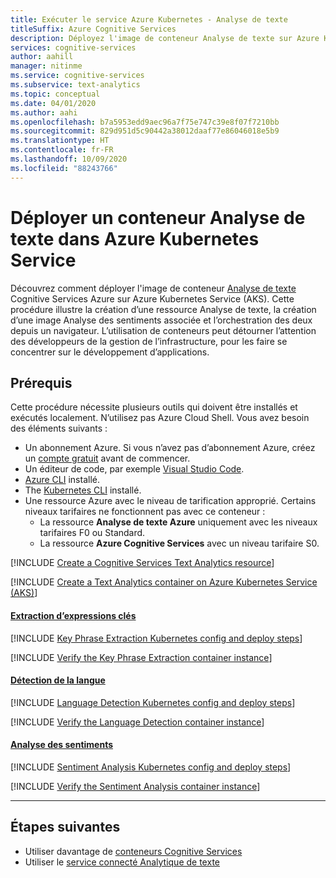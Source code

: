 ```yaml
---
title: Exécuter le service Azure Kubernetes - Analyse de texte
titleSuffix: Azure Cognitive Services
description: Déployez l'image de conteneur Analyse de texte sur Azure Kubernetes Service, puis testez-le dans un navigateur web.
services: cognitive-services
author: aahill
manager: nitinme
ms.service: cognitive-services
ms.subservice: text-analytics
ms.topic: conceptual
ms.date: 04/01/2020
ms.author: aahi
ms.openlocfilehash: b7a5953edd9aec96a7f75e747c39e8f07f7210bb
ms.sourcegitcommit: 829d951d5c90442a38012daaf77e86046018e5b9
ms.translationtype: HT
ms.contentlocale: fr-FR
ms.lasthandoff: 10/09/2020
ms.locfileid: "88243766"
---
```

# <a name="deploy-a-text-analytics-container-to-azure-kubernetes-service"></a>Déployer un conteneur Analyse de texte dans Azure Kubernetes Service

Découvrez comment déployer l'image de conteneur [Analyse de texte](https://docs.microsoft.com/azure/cognitive-services/text-analytics/how-tos/text-analytics-how-to-install-containers) Cognitive Services Azure sur Azure Kubernetes Service (AKS). Cette procédure illustre la création d’une ressource Analyse de texte, la création d’une image Analyse des sentiments associée et l’orchestration des deux depuis un navigateur. L’utilisation de conteneurs peut détourner l’attention des développeurs de la gestion de l’infrastructure, pour les faire se concentrer sur le développement d’applications.

## <a name="prerequisites"></a>Prérequis

Cette procédure nécessite plusieurs outils qui doivent être installés et exécutés localement. N’utilisez pas Azure Cloud Shell. Vous avez besoin des éléments suivants :

* Un abonnement Azure. Si vous n’avez pas d’abonnement Azure, créez un [compte gratuit](https://azure.microsoft.com/free/cognitive-services) avant de commencer.
* Un éditeur de code, par exemple [Visual Studio Code](https://code.visualstudio.com/download).
* [Azure CLI](https://docs.microsoft.com/cli/azure/install-azure-cli?view=azure-cli-latest) installé.
* The [Kubernetes CLI](https://kubernetes.io/docs/tasks/tools/install-kubectl/) installé.
* Une ressource Azure avec le niveau de tarification approprié. Certains niveaux tarifaires ne fonctionnent pas avec ce conteneur :
    * La ressource **Analyse de texte Azure** uniquement avec les niveaux tarifaires F0 ou Standard.
    * La ressource **Azure Cognitive Services** avec un niveau tarifaire S0.

[!INCLUDE [Create a Cognitive Services Text Analytics resource](../includes/create-text-analytics-resource.md)]

[!INCLUDE [Create a Text Analytics container on Azure Kubernetes Service (AKS)](../../containers/includes/create-aks-resource.md)]

#### <a name="key-phrase-extraction"></a>[Extraction d’expressions clés](#tab/keyphrase)

[!INCLUDE [Key Phrase Extraction Kubernetes config and deploy steps](../includes/key-phrase-extraction-kubernetes-config-deploy.md)]

[!INCLUDE [Verify the Key Phrase Extraction container instance](../includes/verify-key-phrase-extraction-container.md)]

#### <a name="language-detection"></a>[Détection de la langue](#tab/language)

[!INCLUDE [Language Detection Kubernetes config and deploy steps](../includes/language-detection-kubernetes-config-deploy.md)]

[!INCLUDE [Verify the Language Detection container instance](../includes/verify-language-detection-container.md)]

#### <a name="sentiment-analysis"></a>[Analyse des sentiments](#tab/sentiment)

[!INCLUDE [Sentiment Analysis Kubernetes config and deploy steps](../includes/sentiment-analysis-kubernetes-config-deploy.md)]

[!INCLUDE [Verify the Sentiment Analysis container instance](../includes/verify-sentiment-analysis-container.md)]

***

## <a name="next-steps"></a>Étapes suivantes

* Utiliser davantage de [conteneurs Cognitive Services](../../cognitive-services-container-support.md)
* Utiliser le [service connecté Analytique de texte](../vs-text-connected-service.md)

